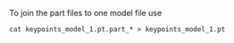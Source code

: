 To join the part files to one model file use 
```shell
cat keypoints_model_1.pt.part_* > keypoints_model_1.pt
```
